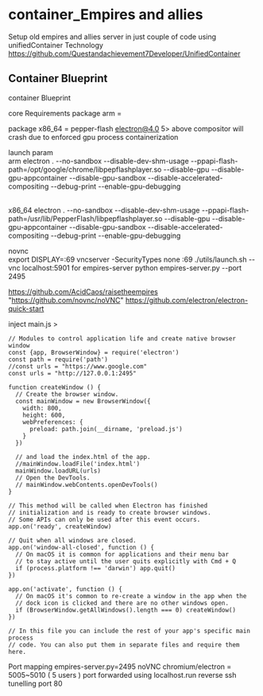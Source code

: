 # container_Empires and allies
Setup old empires and allies server in just couple of code using unifiedContainer Technology <br>
https://github.com/Questandachievement7Developer/UnifiedContainer

## Container Blueprint
container Blueprint


core Requirements
package arm = 

package x86_64 = pepper-flash
electron@4.0
5> above compositor will crash due to enforced gpu process containerization

launch param
<br>
arm
electron . --no-sandbox --disable-dev-shm-usage --ppapi-flash-path=/opt/google/chrome/libpepflashplayer.so --disable-gpu --disable-gpu-appcontainer --disable-gpu-sandbox --disable-accelerated-compositing --debug-print --enable-gpu-debugging

<br>
x86_64
electron . --no-sandbox --disable-dev-shm-usage --ppapi-flash-path=/usr/lib/PepperFlash/libpepflashplayer.so --disable-gpu --disable-gpu-appcontainer --disable-gpu-sandbox --disable-accelerated-compositing --debug-print --enable-gpu-debugging <br>


novnc <br>
export DISPLAY=:69
vncserver -SecurityTypes none :69
./utils/launch.sh --vnc localhost:5901
for empires-server
python empires-server.py --port 2495

https://github.com/AcidCaos/raisetheempires
"https://github.com/novnc/noVNC"
https://github.com/electron/electron-quick-start




inject main.js >

```
// Modules to control application life and create native browser window
const {app, BrowserWindow} = require('electron')
const path = require('path')
//const urls = "https://www.google.com"
const urls = "http://127.0.0.1:2495"

function createWindow () {
  // Create the browser window.
  const mainWindow = new BrowserWindow({
    width: 800,
    height: 600,
    webPreferences: {
      preload: path.join(__dirname, 'preload.js')
    }
  })

  // and load the index.html of the app.
  //mainWindow.loadFile('index.html')
  mainWindow.loadURL(urls)
  // Open the DevTools.
  // mainWindow.webContents.openDevTools()
}

// This method will be called when Electron has finished
// initialization and is ready to create browser windows.
// Some APIs can only be used after this event occurs.
app.on('ready', createWindow)

// Quit when all windows are closed.
app.on('window-all-closed', function () {
  // On macOS it is common for applications and their menu bar
  // to stay active until the user quits explicitly with Cmd + Q
  if (process.platform !== 'darwin') app.quit()
})

app.on('activate', function () {
  // On macOS it's common to re-create a window in the app when the
  // dock icon is clicked and there are no other windows open.
  if (BrowserWindow.getAllWindows().length === 0) createWindow()
})

// In this file you can include the rest of your app's specific main process
// code. You can also put them in separate files and require them here.
```

Port mapping 
empires-server.py=2495
noVNC chromium/electron = 5005~5010 ( 5 users )
port forwarded using localhost.run reverse ssh tunelling port 80
